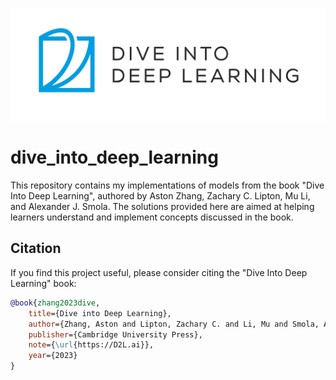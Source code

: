 ![Project Logo](https://raw.githubusercontent.com/d2l-ai/d2l-en/master/static/logo-with-text.png)
# dive_into_deep_learning
This repository contains my implementations of models from the book "Dive Into Deep Learning", authored by Aston Zhang, Zachary C. Lipton, Mu Li, and Alexander J. Smola. The solutions provided here are aimed at helping learners understand and implement concepts discussed in the book.

## Citation
If you find this project useful, please consider citing the "Dive Into Deep Learning" book:

```bibtex
@book{zhang2023dive,
    title={Dive into Deep Learning},
    author={Zhang, Aston and Lipton, Zachary C. and Li, Mu and Smola, Alexander J.},
    publisher={Cambridge University Press},
    note={\url{https://D2L.ai}},
    year={2023}
}
